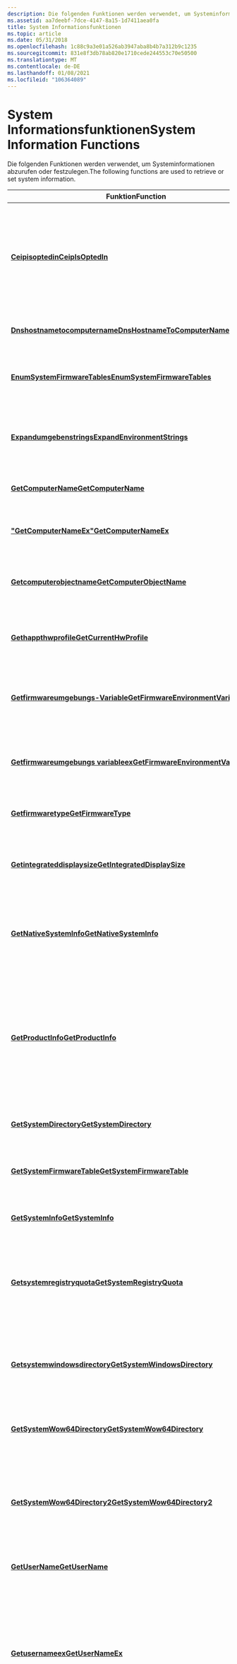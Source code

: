 ```yaml
---
description: Die folgenden Funktionen werden verwendet, um Systeminformationen abzurufen oder festzulegen.
ms.assetid: aa7deebf-7dce-4147-8a15-1d7411aea0fa
title: System Informationsfunktionen
ms.topic: article
ms.date: 05/31/2018
ms.openlocfilehash: 1c88c9a3e01a526ab3947aba8b4b7a312b9c1235
ms.sourcegitcommit: 831e8f3db78ab820e1710cede244553c70e50500
ms.translationtype: MT
ms.contentlocale: de-DE
ms.lasthandoff: 01/08/2021
ms.locfileid: "106364089"
---
```

# <a name="system-information-functions"></a><span data-ttu-id="aa2a5-103">System Informationsfunktionen</span><span class="sxs-lookup"><span data-stu-id="aa2a5-103">System Information Functions</span></span>

<span data-ttu-id="aa2a5-104">Die folgenden Funktionen werden verwendet, um Systeminformationen abzurufen oder festzulegen.</span><span class="sxs-lookup"><span data-stu-id="aa2a5-104">The following functions are used to retrieve or set system information.</span></span>



| <span data-ttu-id="aa2a5-105">Funktion</span><span class="sxs-lookup"><span data-stu-id="aa2a5-105">Function</span></span>                                                                     | <span data-ttu-id="aa2a5-106">BESCHREIBUNG</span><span class="sxs-lookup"><span data-stu-id="aa2a5-106">Description</span></span>                                                                                                                                                                                                                       |
|------------------------------------------------------------------------------|-----------------------------------------------------------------------------------------------------------------------------------------------------------------------------------------------------------------------------------|
| [<span data-ttu-id="aa2a5-107">**Ceipisoptedin**</span><span class="sxs-lookup"><span data-stu-id="aa2a5-107">**CeipIsOptedIn**</span></span>](/windows/desktop/api/Windowsceip/nf-windowsceip-ceipisoptedin)                                       | <span data-ttu-id="aa2a5-108">Überprüft, ob der Benutzer als Teil des Programm zur Verbesserung der Benutzerfreundlichkeit (CEIP) die sqm-Datensammlung abonniert hat.</span><span class="sxs-lookup"><span data-stu-id="aa2a5-108">Checks whether the user has opted in for SQM data collection as part of the Customer Experience Improvement Program (CEIP).</span></span>                                                                                                       |
| [<span data-ttu-id="aa2a5-109">**Dnshostnametocomputername**</span><span class="sxs-lookup"><span data-stu-id="aa2a5-109">**DnsHostnameToComputerName**</span></span>](/windows/desktop/api/Winbase/nf-winbase-dnshostnametocomputernamea)               | <span data-ttu-id="aa2a5-110">Konvertiert einen DNS-Namen in einen NetBIOS-Namen.</span><span class="sxs-lookup"><span data-stu-id="aa2a5-110">Converts a DNS name to a NetBIOS name.</span></span>                                                                                                                                                                                            |
| [<span data-ttu-id="aa2a5-111">**EnumSystemFirmwareTables**</span><span class="sxs-lookup"><span data-stu-id="aa2a5-111">**EnumSystemFirmwareTables**</span></span>](/windows/win32/api/sysinfoapi/nf-sysinfoapi-enumsystemfirmwaretables)                 | <span data-ttu-id="aa2a5-112">Listet alle System-firmwaretabellen des angegebenen Typs auf.</span><span class="sxs-lookup"><span data-stu-id="aa2a5-112">Enumerates all system firmware tables of the specified type.</span></span>                                                                                                                                                                      |
| [<span data-ttu-id="aa2a5-113">**Expandumgebenstrings**</span><span class="sxs-lookup"><span data-stu-id="aa2a5-113">**ExpandEnvironmentStrings**</span></span>](/windows/win32/api/processenv/nf-processenv-expandenvironmentstringsa)                 | <span data-ttu-id="aa2a5-114">Ersetzt Umgebungsvariable-Zeichen folgen durch ihre definierten Werte.</span><span class="sxs-lookup"><span data-stu-id="aa2a5-114">Replaces environment-variable strings with their defined values.</span></span>                                                                                                                                                                  |
| [<span data-ttu-id="aa2a5-115">**GetComputerName**</span><span class="sxs-lookup"><span data-stu-id="aa2a5-115">**GetComputerName**</span></span>](/windows/desktop/api/Winbase/nf-winbase-getcomputernamea)                                   | <span data-ttu-id="aa2a5-116">Ruft den NetBIOS-Namen des lokalen Computers ab.</span><span class="sxs-lookup"><span data-stu-id="aa2a5-116">Retrieves the NetBIOS name of the local computer.</span></span>                                                                                                                                                                                 |
| [<span data-ttu-id="aa2a5-117">**"GetComputerNameEx"**</span><span class="sxs-lookup"><span data-stu-id="aa2a5-117">**GetComputerNameEx**</span></span>](/windows/win32/api/sysinfoapi/nf-sysinfoapi-getcomputernameexa)                               | <span data-ttu-id="aa2a5-118">Ruft den NetBIOS-oder DNS-Namen des lokalen Computers ab.</span><span class="sxs-lookup"><span data-stu-id="aa2a5-118">Retrieves the NetBIOS or DNS name of the local computer.</span></span>                                                                                                                                                                          |
| [<span data-ttu-id="aa2a5-119">**Getcomputerobjectname**</span><span class="sxs-lookup"><span data-stu-id="aa2a5-119">**GetComputerObjectName**</span></span>](/windows/desktop/api/Secext/nf-secext-getcomputerobjectnamea)                       | <span data-ttu-id="aa2a5-120">Ruft den Namen des lokalen Computers in einem angegebenen Format ab.</span><span class="sxs-lookup"><span data-stu-id="aa2a5-120">Retrieves the local computer's name in a specified format.</span></span>                                                                                                                                                                        |
| [<span data-ttu-id="aa2a5-121">**Gethappthwprofile**</span><span class="sxs-lookup"><span data-stu-id="aa2a5-121">**GetCurrentHwProfile**</span></span>](/windows/desktop/api/Winbase/nf-winbase-getcurrenthwprofilea)                           | <span data-ttu-id="aa2a5-122">Ruft das aktuelle Hardwareprofil für den lokalen Computer ab.</span><span class="sxs-lookup"><span data-stu-id="aa2a5-122">Retrieves the current hardware profile for the local computer.</span></span>                                                                                                                                                                    |
| [<span data-ttu-id="aa2a5-123">**Getfirmwareumgebungs-Variable**</span><span class="sxs-lookup"><span data-stu-id="aa2a5-123">**GetFirmwareEnvironmentVariable**</span></span>](/windows/desktop/api/Winbase/nf-winbase-getfirmwareenvironmentvariablea)     | <span data-ttu-id="aa2a5-124">Ruft den Wert der angegebenen Firmware-Umgebungsvariablen aus NVRAM ab.</span><span class="sxs-lookup"><span data-stu-id="aa2a5-124">Retrieves the value of the specified firmware environment variable from NVRAM.</span></span>                                                                                                                                                    |
| [<span data-ttu-id="aa2a5-125">**Getfirmwareumgebungs variableex**</span><span class="sxs-lookup"><span data-stu-id="aa2a5-125">**GetFirmwareEnvironmentVariableEx**</span></span>](/windows/desktop/api/Winbase/nf-winbase-getfirmwareenvironmentvariableexa) | <span data-ttu-id="aa2a5-126">Ruft den Wert der angegebenen Firmware-Umgebungsvariablen und ihrer Attribute ab.</span><span class="sxs-lookup"><span data-stu-id="aa2a5-126">Retrieves the value of the specified firmware environment variable and its attributes.</span></span>                                                                                                                                            |
| [<span data-ttu-id="aa2a5-127">**Getfirmwaretype**</span><span class="sxs-lookup"><span data-stu-id="aa2a5-127">**GetFirmwareType**</span></span>](/windows/desktop/api/Winbase/nf-winbase-getfirmwaretype)                                   | <span data-ttu-id="aa2a5-128">Ruft den firmwaretyp des lokalen Computers ab.</span><span class="sxs-lookup"><span data-stu-id="aa2a5-128">Retrieves the firmware type of the local computer.</span></span>                                                                                                                                                                                |
| [<span data-ttu-id="aa2a5-129">**Getintegrateddisplaysize**</span><span class="sxs-lookup"><span data-stu-id="aa2a5-129">**GetIntegratedDisplaySize**</span></span>](/windows/win32/api/sysinfoapi/nf-sysinfoapi-getintegrateddisplaysize)                 | <span data-ttu-id="aa2a5-130">Ruft die beste Schätzung der diagonalen Größe des integrierten Bildschirms in Zoll ab.</span><span class="sxs-lookup"><span data-stu-id="aa2a5-130">Retrieves the best estimate of the diagonal size of the built-in screen, in inches.</span></span>                                                                                                                                               |
| [<span data-ttu-id="aa2a5-131">**GetNativeSystemInfo**</span><span class="sxs-lookup"><span data-stu-id="aa2a5-131">**GetNativeSystemInfo**</span></span>](/windows/win32/api/sysinfoapi/nf-sysinfoapi-getnativesysteminfo)                           | <span data-ttu-id="aa2a5-132">Ruft Informationen zum aktuellen System für eine Anwendung ab, die unter WOW64 ausgeführt wird.</span><span class="sxs-lookup"><span data-stu-id="aa2a5-132">Retrieves information about the current system for an application running under WOW64.</span></span>                                                                                                                                            |
| [<span data-ttu-id="aa2a5-133">**GetProductInfo**</span><span class="sxs-lookup"><span data-stu-id="aa2a5-133">**GetProductInfo**</span></span>](/windows/win32/api/sysinfoapi/nf-sysinfoapi-getproductinfo)                                     | <span data-ttu-id="aa2a5-134">Hiermit wird der Produkttyp für das Betriebssystem auf dem lokalen Computer abgerufen, und der Typ wird den Produkttypen zugeordnet, die vom angegebenen Betriebssystem unterstützt werden.</span><span class="sxs-lookup"><span data-stu-id="aa2a5-134">Retrieves the product type for the operating system on the local computer, and maps the type to the product types supported by the specified operating system.</span></span>                                                                    |
| [<span data-ttu-id="aa2a5-135">**GetSystemDirectory**</span><span class="sxs-lookup"><span data-stu-id="aa2a5-135">**GetSystemDirectory**</span></span>](/windows/win32/api/sysinfoapi/nf-sysinfoapi-getsystemdirectorya)                             | <span data-ttu-id="aa2a5-136">Ruft den Pfad des Systemverzeichnisses ab.</span><span class="sxs-lookup"><span data-stu-id="aa2a5-136">Retrieves the path of the system directory.</span></span>                                                                                                                                                                                       |
| [<span data-ttu-id="aa2a5-137">**GetSystemFirmwareTable**</span><span class="sxs-lookup"><span data-stu-id="aa2a5-137">**GetSystemFirmwareTable**</span></span>](/windows/win32/api/sysinfoapi/nf-sysinfoapi-getsystemfirmwaretable)                     | <span data-ttu-id="aa2a5-138">Ruft die angegebene Firmwaretabelle vom Firmwaretabellenanbieter ab.</span><span class="sxs-lookup"><span data-stu-id="aa2a5-138">Retrieves the specified firmware table from the firmware table provider.</span></span>                                                                                                                                                          |
| [<span data-ttu-id="aa2a5-139">**GetSystemInfo**</span><span class="sxs-lookup"><span data-stu-id="aa2a5-139">**GetSystemInfo**</span></span>](/windows/win32/api/sysinfoapi/nf-sysinfoapi-getsysteminfo)                                       | <span data-ttu-id="aa2a5-140">Ruft Informationen zum aktuellen System ab.</span><span class="sxs-lookup"><span data-stu-id="aa2a5-140">Retrieves information about the current system.</span></span>                                                                                                                                                                                   |
| [<span data-ttu-id="aa2a5-141">**Getsystemregistryquota**</span><span class="sxs-lookup"><span data-stu-id="aa2a5-141">**GetSystemRegistryQuota**</span></span>](/windows/desktop/api/Winbase/nf-winbase-getsystemregistryquota)                     | <span data-ttu-id="aa2a5-142">Ruft die aktuelle Größe der Registrierung und die maximale Größe ab, die die Registrierung auf dem System erreichen darf.</span><span class="sxs-lookup"><span data-stu-id="aa2a5-142">Retrieves the current size of the registry and the maximum size that the registry is allowed to attain on the system.</span></span>                                                                                                             |
| [<span data-ttu-id="aa2a5-143">**Getsystemwindowsdirectory**</span><span class="sxs-lookup"><span data-stu-id="aa2a5-143">**GetSystemWindowsDirectory**</span></span>](/windows/win32/api/sysinfoapi/nf-sysinfoapi-getsystemwindowsdirectorya)               | <span data-ttu-id="aa2a5-144">Ruft den Pfad des freigegebenen Windows-Verzeichnisses auf einem System mit mehreren Benutzern ab.</span><span class="sxs-lookup"><span data-stu-id="aa2a5-144">Retrieves the path of the shared Windows directory on a multi-user system.</span></span>                                                                                                                                                        |
| [<span data-ttu-id="aa2a5-145">**GetSystemWow64Directory**</span><span class="sxs-lookup"><span data-stu-id="aa2a5-145">**GetSystemWow64Directory**</span></span>](/windows/win32/api/wow64apiset/nf-wow64apiset-getsystemwow64directorya)                   | <span data-ttu-id="aa2a5-146">Ruft den Pfad des System Verzeichnisses ab, das von WOW64 verwendet wird.</span><span class="sxs-lookup"><span data-stu-id="aa2a5-146">Retrieves the path of the system directory used by WOW64.</span></span>                                                                                                                                                                         |
| [<span data-ttu-id="aa2a5-147">**GetSystemWow64Directory2**</span><span class="sxs-lookup"><span data-stu-id="aa2a5-147">**GetSystemWow64Directory2**</span></span>](/windows/desktop/api/wow64apiset/nf-wow64apiset-getsystemwow64directory2a)                 | <span data-ttu-id="aa2a5-148">Ruft den Pfad des System Verzeichnisses ab, das von WOW64 verwendet wird, unter Verwendung des angegebenen Bilddatei-Computer Typs.</span><span class="sxs-lookup"><span data-stu-id="aa2a5-148">Retrieves the path of the system directory used by WOW64, using the specified image file machine type.</span></span>                                                                                                                            |
| [<span data-ttu-id="aa2a5-149">**GetUserName**</span><span class="sxs-lookup"><span data-stu-id="aa2a5-149">**GetUserName**</span></span>](/windows/desktop/api/Winbase/nf-winbase-getusernamea)                                           | <span data-ttu-id="aa2a5-150">Ruft den Benutzernamen des aktuellen Threads ab.</span><span class="sxs-lookup"><span data-stu-id="aa2a5-150">Retrieves the user name of the current thread.</span></span>                                                                                                                                                                                    |
| [<span data-ttu-id="aa2a5-151">**Getusernameex**</span><span class="sxs-lookup"><span data-stu-id="aa2a5-151">**GetUserNameEx**</span></span>](/windows/desktop/api/Secext/nf-secext-getusernameexa)                                       | <span data-ttu-id="aa2a5-152">Ruft den Namen des Benutzers oder eines anderen Sicherheits Prinzipals ab, der dem aufrufenden Thread zugeordnet ist.</span><span class="sxs-lookup"><span data-stu-id="aa2a5-152">Retrieves the name of the user or other security principal associated with the calling thread.</span></span> <span data-ttu-id="aa2a5-153">Sie können das Format des zurückgegebenen Namens angeben.</span><span class="sxs-lookup"><span data-stu-id="aa2a5-153">You can specify the format of the returned name.</span></span>                                                                                   |
| [<span data-ttu-id="aa2a5-154">**GetVersion**</span><span class="sxs-lookup"><span data-stu-id="aa2a5-154">**GetVersion**</span></span>](/windows/win32/api/sysinfoapi/nf-sysinfoapi-getversion)                                             | <span data-ttu-id="aa2a5-155">Ruft die Versionsnummer des aktuellen Betriebssystems ab.</span><span class="sxs-lookup"><span data-stu-id="aa2a5-155">Retrieves the version number of the current operating system.</span></span>                                                                                                                                                                     |
| [<span data-ttu-id="aa2a5-156">**GetVersionEx**</span><span class="sxs-lookup"><span data-stu-id="aa2a5-156">**GetVersionEx**</span></span>](/windows/win32/api/sysinfoapi/nf-sysinfoapi-getversionexa)                                         | <span data-ttu-id="aa2a5-157">Ruft Informationen zum aktuellen Betriebssystem ab.</span><span class="sxs-lookup"><span data-stu-id="aa2a5-157">Retrieves information about the current operating system.</span></span>                                                                                                                                                                         |
| [<span data-ttu-id="aa2a5-158">**GetWindowsDirectory**</span><span class="sxs-lookup"><span data-stu-id="aa2a5-158">**GetWindowsDirectory**</span></span>](/windows/win32/api/sysinfoapi/nf-sysinfoapi-getwindowsdirectorya)                           | <span data-ttu-id="aa2a5-159">Ruft den Pfad des Windows-Verzeichnisses ab.</span><span class="sxs-lookup"><span data-stu-id="aa2a5-159">Retrieves the path of the Windows directory.</span></span>                                                                                                                                                                                      |
| [<span data-ttu-id="aa2a5-160">**Isnativevhdboot**</span><span class="sxs-lookup"><span data-stu-id="aa2a5-160">**IsNativeVhdBoot**</span></span>](/windows/desktop/api/Winbase/nf-winbase-isnativevhdboot)                                   | <span data-ttu-id="aa2a5-161">Gibt an, ob das Betriebssystem von einem VHD-Container gestartet wurde.</span><span class="sxs-lookup"><span data-stu-id="aa2a5-161">Indicates if the OS was booted from a VHD container.</span></span>                                                                                                                                                                              |
| [<span data-ttu-id="aa2a5-162">**IsWow64GuestMachineSupported**</span><span class="sxs-lookup"><span data-stu-id="aa2a5-162">**IsWow64GuestMachineSupported**</span></span>](/windows/desktop/api/wow64apiset/nf-wow64apiset-iswow64guestmachinesupported)         |                                                                                                                                                                                                                                   |
| [<span data-ttu-id="aa2a5-163">**Isprocessorfeaturepräsentiert**</span><span class="sxs-lookup"><span data-stu-id="aa2a5-163">**IsProcessorFeaturePresent**</span></span>](/windows/win32/api/processthreadsapi/nf-processthreadsapi-isprocessorfeaturepresent)               | <span data-ttu-id="aa2a5-164">Bestimmt, ob eine Prozessor Funktion vom aktuellen Computer unterstützt wird.</span><span class="sxs-lookup"><span data-stu-id="aa2a5-164">Determines whether a processor feature is supported by the current computer.</span></span>                                                                                                                                                      |
| [<span data-ttu-id="aa2a5-165">**IsWow64Message**</span><span class="sxs-lookup"><span data-stu-id="aa2a5-165">**IsWow64Message**</span></span>](/windows/desktop/api/winuser/nf-winuser-iswow64message)                                    | <span data-ttu-id="aa2a5-166">Bestimmt, ob die letzte aus der Warteschlange des aktuellen Prozesses gelesene Nachricht aus einem WOW64-Prozess stammt.</span><span class="sxs-lookup"><span data-stu-id="aa2a5-166">Determines whether the last message read from the queue of the current process originated from a WOW64 process.</span></span>                                                                                                                   |
| [<span data-ttu-id="aa2a5-167">**IsWow64Process**</span><span class="sxs-lookup"><span data-stu-id="aa2a5-167">**IsWow64Process**</span></span>](/windows/desktop/api/wow64apiset/nf-wow64apiset-iswow64process)                                    | <span data-ttu-id="aa2a5-168">Bestimmt, ob ein Prozess unter WOW64 ausgeführt wird.</span><span class="sxs-lookup"><span data-stu-id="aa2a5-168">Determines whether a process is running under WOW64.</span></span>                                                                                                                                                                              |
| [<span data-ttu-id="aa2a5-169">**QueryPerformanceCounter**</span><span class="sxs-lookup"><span data-stu-id="aa2a5-169">**QueryPerformanceCounter**</span></span>](/windows/win32/api/profileapi/nf-profileapi-queryperformancecounter)                   | <span data-ttu-id="aa2a5-170">Ruft den aktuellen Wert des Leistungs Zählers mit hoher Auflösung ab.</span><span class="sxs-lookup"><span data-stu-id="aa2a5-170">Retrieves the current value of the high-resolution performance counter.</span></span>                                                                                                                                                           |
| [<span data-ttu-id="aa2a5-171">**QueryPerformanceFrequency**</span><span class="sxs-lookup"><span data-stu-id="aa2a5-171">**QueryPerformanceFrequency**</span></span>](/windows/win32/api/profileapi/nf-profileapi-queryperformancefrequency)               | <span data-ttu-id="aa2a5-172">Ruft die Häufigkeit des Leistungs Zählers mit hoher Auflösung ab.</span><span class="sxs-lookup"><span data-stu-id="aa2a5-172">Retrieves the frequency of the high-resolution performance counter.</span></span>                                                                                                                                                               |
| [<span data-ttu-id="aa2a5-173">**Rtlgetsuitemask**</span><span class="sxs-lookup"><span data-stu-id="aa2a5-173">**RtlGetSuiteMask**</span></span>](rtlgetsuitemask.md)                                   | <span data-ttu-id="aa2a5-174">Ruft eine Bitmaske ab, die die im System verfügbaren Produkt Suites identifiziert.</span><span class="sxs-lookup"><span data-stu-id="aa2a5-174">Retrieves a bit mask that identifies the product suites available on the system.</span></span> <span data-ttu-id="aa2a5-175">Wenn diese Funktion in einer Anwendung aufgerufen wird, die im Kontext eines Server Silos ausgeführt wird, wird stattdessen die Sammlungs Maske für das Server Silo abgerufen.</span><span class="sxs-lookup"><span data-stu-id="aa2a5-175">If this function is called in an application that runs in the context of a server silo, the suite mask for the server silo is retrieved instead.</span></span> |
| [<span data-ttu-id="aa2a5-176">**Setcomputername**</span><span class="sxs-lookup"><span data-stu-id="aa2a5-176">**SetComputerName**</span></span>](/windows/win32/api/sysinfoapi/nf-sysinfoapi-setcomputernamea)                                   | <span data-ttu-id="aa2a5-177">Legt einen neuen NetBIOS-Namen für den lokalen Computer fest.</span><span class="sxs-lookup"><span data-stu-id="aa2a5-177">Sets a new NetBIOS name for the local computer.</span></span>                                                                                                                                                                                   |
| [<span data-ttu-id="aa2a5-178">**Setcomputernameex**</span><span class="sxs-lookup"><span data-stu-id="aa2a5-178">**SetComputerNameEx**</span></span>](/windows/win32/api/sysinfoapi/nf-sysinfoapi-setcomputernameexa)                               | <span data-ttu-id="aa2a5-179">Legt einen neuen NetBIOS-oder DNS-Namen für den lokalen Computer fest.</span><span class="sxs-lookup"><span data-stu-id="aa2a5-179">Sets a new NetBIOS or DNS name for the local computer.</span></span>                                                                                                                                                                            |
| [<span data-ttu-id="aa2a5-180">**Setfirmwareumgebungs-Variable**</span><span class="sxs-lookup"><span data-stu-id="aa2a5-180">**SetFirmwareEnvironmentVariable**</span></span>](/windows/desktop/api/Winbase/nf-winbase-setfirmwareenvironmentvariablea)     | <span data-ttu-id="aa2a5-181">Legt den Wert der angegebenen Firmware-Umgebungsvariablen fest.</span><span class="sxs-lookup"><span data-stu-id="aa2a5-181">Sets the value of the specified firmware environment variable.</span></span>                                                                                                                                                                    |
| [<span data-ttu-id="aa2a5-182">**Setfirmwareumgebungs variableex**</span><span class="sxs-lookup"><span data-stu-id="aa2a5-182">**SetFirmwareEnvironmentVariableEx**</span></span>](/windows/desktop/api/Winbase/nf-winbase-setfirmwareenvironmentvariableexa) | <span data-ttu-id="aa2a5-183">Legt den Wert der angegebenen Firmware-Umgebungsvariablen und ihrer Attribute fest.</span><span class="sxs-lookup"><span data-stu-id="aa2a5-183">Sets the value of the specified firmware environment variable and its attributes.</span></span>                                                                                                                                                 |
| [<span data-ttu-id="aa2a5-184">**Translatename**</span><span class="sxs-lookup"><span data-stu-id="aa2a5-184">**TranslateName**</span></span>](/windows/desktop/api/Secext/nf-secext-translatenamea)                                       | <span data-ttu-id="aa2a5-185">Konvertiert einen Verzeichnisdienst-Objektnamen von einem Format in ein anderes.</span><span class="sxs-lookup"><span data-stu-id="aa2a5-185">Converts a directory service object name from one format to another.</span></span>                                                                                                                                                              |
| [<span data-ttu-id="aa2a5-186">**Verifyversioninfo**</span><span class="sxs-lookup"><span data-stu-id="aa2a5-186">**VerifyVersionInfo**</span></span>](/windows/desktop/api/Winbase/nf-winbase-verifyversioninfoa)                               | <span data-ttu-id="aa2a5-187">Vergleicht einen Satz von Versions Anforderungen mit den Werten für das aktuelle Betriebssystem.</span><span class="sxs-lookup"><span data-stu-id="aa2a5-187">Compares a set of version requirements to the values for the current operating system.</span></span>                                                                                                                                            |
| [<span data-ttu-id="aa2a5-188">**Versetconditionmask**</span><span class="sxs-lookup"><span data-stu-id="aa2a5-188">**VerSetConditionMask**</span></span>](/windows/desktop/api/Winnt/nf-winnt-versetconditionmask)                           | <span data-ttu-id="aa2a5-189">Erstellt die Bedingungs Maske für die [**verifyversioninfo**](/windows/desktop/api/Winbase/nf-winbase-verifyversioninfoa) -Funktion.</span><span class="sxs-lookup"><span data-stu-id="aa2a5-189">Builds the condition mask for the [**VerifyVersionInfo**](/windows/desktop/api/Winbase/nf-winbase-verifyversioninfoa) function.</span></span>                                                                                                                                        |
| [<span data-ttu-id="aa2a5-190">**Wow64DisableWow64FsRedirection**</span><span class="sxs-lookup"><span data-stu-id="aa2a5-190">**Wow64DisableWow64FsRedirection**</span></span>](/windows/desktop/api/wow64apiset/nf-wow64apiset-wow64disablewow64fsredirection)    | <span data-ttu-id="aa2a5-191">Deaktiviert die Dateisystem Umleitung für den aufrufenden Thread.</span><span class="sxs-lookup"><span data-stu-id="aa2a5-191">Disables file system redirection for the calling thread.</span></span>                                                                                                                                                                          |
| [<span data-ttu-id="aa2a5-192">**Wow64EnableWow64FsRedirection**</span><span class="sxs-lookup"><span data-stu-id="aa2a5-192">**Wow64EnableWow64FsRedirection**</span></span>](/windows/desktop/api/winbase/nf-winbase-wow64enablewow64fsredirection)      | <span data-ttu-id="aa2a5-193">Aktiviert oder deaktiviert die Dateisystem Umleitung für den aufrufenden Thread.</span><span class="sxs-lookup"><span data-stu-id="aa2a5-193">Enables or disables file system redirection for the calling thread.</span></span>                                                                                                                                                               |
| [<span data-ttu-id="aa2a5-194">**Wow64RevertWow64FsRedirection**</span><span class="sxs-lookup"><span data-stu-id="aa2a5-194">**Wow64RevertWow64FsRedirection**</span></span>](/windows/desktop/api/wow64apiset/nf-wow64apiset-wow64revertwow64fsredirection)      | <span data-ttu-id="aa2a5-195">Stellt die Dateisystem Umleitung für den aufrufenden Thread wieder her.</span><span class="sxs-lookup"><span data-stu-id="aa2a5-195">Restores file system redirection for the calling thread.</span></span>                                                                                                                                                                          |



 

## <a name="obsolete-functions"></a><span data-ttu-id="aa2a5-196">Veraltete Funktionen</span><span class="sxs-lookup"><span data-stu-id="aa2a5-196">Obsolete Functions</span></span>

-   [<span data-ttu-id="aa2a5-197">**NtQuerySystemInformation**</span><span class="sxs-lookup"><span data-stu-id="aa2a5-197">**NtQuerySystemInformation**</span></span>](/windows/desktop/api/Winternl/nf-winternl-ntquerysysteminformation)
-   [<span data-ttu-id="aa2a5-198">**Zwquerysysteminformation**</span><span class="sxs-lookup"><span data-stu-id="aa2a5-198">**ZwQuerySystemInformation**</span></span>](zwquerysysteminformation.md)

 

 

